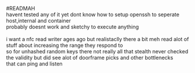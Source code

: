#READMAH
<br>
havent tested any of it yet dont know how to setup openssh to seperate host,internal and container<br>
probably doesnt work and sketchy to execute anything<br>
<br>
i want a nfc read writer ages ago but realistaclly there a bit meh read alot of stuff about increasing the range they respond to<br>
so for unhashed random keys there not really all that stealth never checked the validity but did see alot of doorframe picks and other bottlenecks<br>
that can ping and listen<br>
